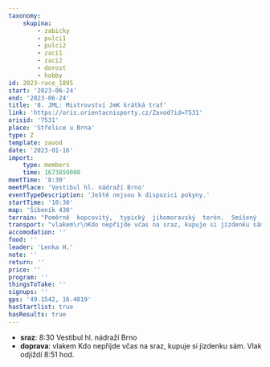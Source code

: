 ```yaml
---
taxonomy:
    skupina:
        - zabicky
        - pulci1
        - pulci2
        - zaci1
        - zaci2
        - dorost
        - hobby
id: 2023-race_1895
start: '2023-06-24'
end: '2023-06-24'
title: '8. JML: Mistrovství JmK krátká trať'
link: 'https://oris.orientacnisporty.cz/Zavod?id=7531'
orisid: '7531'
place: 'Střelice u Brna'
type: Z
template: zavod
date: '2023-01-16'
import:
    type: members
    time: 1673859008
meetTime: '8:30'
meetPlace: 'Vestibul hl. nádraží Brno'
eventTypeDescription: 'Ještě nejsou k dispozici pokyny.'
startTime: '10:30'
map: 'Šibeník 430'
terrain: "Poměrně  kopcovitý,  typický  jihomoravský  terén.  Smíšený  les \r\ns porostovými a četnými vrstevnicovými detaily, středně hustá síť cest. \r\nSezónní podrost, les z velké části zarostlý trávou po kolena, místy svízel, \r\ndoporučujeme krytí dolních končetin."
transport: "vlakem\r\nKdo nepřijde včas na sraz, kupuje si jízdenku sám.\r\nVlak odjíždí 8:51 hod."
accomodation: ''
food: ''
leader: 'Lenka H.'
note: ''
return: ''
price: ''
program: ''
thingsToTake: ''
signups: ''
gps: '49.1542, 16.4819'
hasStartlist: true
hasResults: true
---
```


* **sraz**: 8:30 Vestibul hl. nádraží Brno
* **doprava**: vlakem
Kdo nepřijde včas na sraz, kupuje si jízdenku sám.
Vlak odjíždí 8:51 hod.
